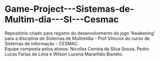 # Game-Project---Sistemas-de-Multim-dia---SI---Cesmac
Repositório criado para registro do desenvolvimento do jogo 'Awakening' para a disciplina de Sistemas de Multimídia - Prof Vínicios do curso de Sistemas de Informação - CESMAC.  
Equipe composta pelos alunos: Nicollas Correia da Silva Sousa, Pedro Lucas Farias de Lima e Wilson Lucena Maranhão Bisneto.
